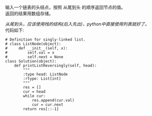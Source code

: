 输入一个链表的头结点，按照 从尾到头 的顺序返回节点的值。  
返回的结果用数组存储。  

*从尾到头，应该使用栈的结构(后入先出)，python中直接使用列表就好了。*  
代码如下:
```
# Definition for singly-linked list.
# class ListNode(object):
#     def __init__(self, x):
#         self.val = x
#         self.next = None
class Solution(object):
    def printListReversingly(self, head):
        """
        :type head: ListNode
        :rtype: List[int]
        """
        res = []
        cur = head
        while cur:
            res.append(cur.val)
            cur = cur.next
        return res[::-1]
```
